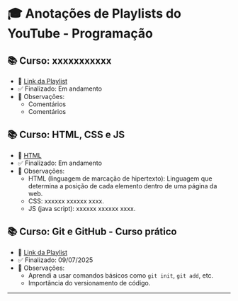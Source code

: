 # 🎓 Anotações de Playlists do YouTube - Programação

## 📚 Curso: xxxxxxxxxxx
- 📌 [Link da Playlist](https://youtube.com/playlist?list=OUTRO_EXEMPLO)
- ✅ Finalizado: Em andamento
- 📝 Observações:
  - Comentários
  - Comentários
    
## 📚 Curso: HTML, CSS e JS
- 📌 [HTML](https://www.youtube.com/watch?v=Fhy-5CtVkiM&list=PLhkO7OMKgT_rwCMqErLDnhcxVWy8t0e74&index=8&t=4866s)
- ✅ Finalizado: Em andamento
- 📝 Observações:
  - HTML (linguagem de marcação de hipertexto): Linguagem que determina a posição de cada elemento dentro de uma página da web.
  - CSS: xxxxxx xxxxxx xxxx.
  - JS (java script): xxxxxx xxxxxx xxxx.

## 📚 Curso: Git e GitHub - Curso prático
- 📌 [Link da Playlist](https://www.youtube.com/playlist?list=PLbEOwbQR9lqzK14I7OOeREEIE4k6rjgIj)
- ✅ Finalizado: 09/07/2025
- 📝 Observações:
  - Aprendi a usar comandos básicos como `git init`, `git add`, etc.
  - Importância do versionamento de código.

---
